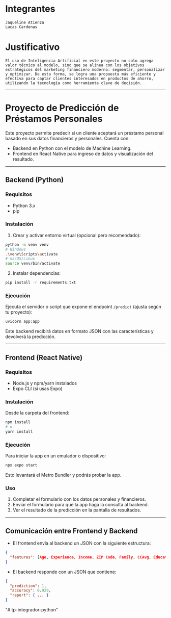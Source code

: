 # Integrantes

    Jaqueline Atienza
    Lucas Cardenas

# Justificativo

    El uso de Inteligencia Artificial en este proyecto no solo agrega valor técnico al modelo, sino que se alinea con los objetivos estratégicos del marketing financiero moderno: segmentar, personalizar y optimizar. De esta forma, se logra una propuesta más eficiente y efectiva para captar clientes interesados en productos de ahorro, utilizando la tecnología como herramienta clave de decisión.

---

# Proyecto de Predicción de Préstamos Personales

Este proyecto permite predecir si un cliente aceptará un préstamo personal basado en sus datos financieros y personales. Cuenta con:

- Backend en Python con el modelo de Machine Learning.
- Frontend en React Native para ingreso de datos y visualización del resultado.

---

## Backend (Python)

### Requisitos

- Python 3.x
- pip

### Instalación

1. Crear y activar entorno virtual (opcional pero recomendado):

```bash
python -m venv venv
# Windows
.\venv\Scripts\activate
# macOS/Linux
source venv/bin/activate
```

2. Instalar dependencias:

```bash
pip install -r requirements.txt
```

### Ejecución

Ejecuta el servidor o script que expone el endpoint `/predict` (ajusta según tu proyecto):

```bash
uvicorn app:app
```

Este backend recibirá datos en formato JSON con las características y devolverá la predicción.

---

## Frontend (React Native)

### Requisitos

- Node.js y npm/yarn instalados
- Expo CLI (si usas Expo)

### Instalación

Desde la carpeta del frontend:

```bash
npm install
# o
yarn install
```

### Ejecución

Para iniciar la app en un emulador o dispositivo:

```bash
npx expo start
```

Esto levantará el Metro Bundler y podrás probar la app.

### Uso

1. Completar el formulario con los datos personales y financieros.
2. Enviar el formulario para que la app haga la consulta al backend.
3. Ver el resultado de la predicción en la pantalla de resultados.

---

## Comunicación entre Frontend y Backend

- El frontend envía al backend un JSON con la siguiente estructura:

```json
{
  "features": [Age, Experience, Income, ZIP Code, Family, CCAvg, Education, Mortgage]
}
```

- El backend responde con un JSON que contiene:

```json
{
  "prediction": 1,
  "accuracy": 0.929,
  "report": { ... }
}
```
"# tp-integrador-python" 

